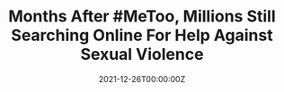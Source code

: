 ---
date: '2021-12-26T00:00:00Z'
external_link: https://web.archive.org/web/20210616160348/https://medicalresearch.com/author-interviews/months-after-metoo-millions-still-searching-online-for-help-against-sexual-violence/46662/
image:
  focal_point: Smart
original_link: https://medicalresearch.com/author-interviews/months-after-metoo-millions-still-searching-online-for-help-against-sexual-violence/46662/
summary: 'Months After #MeToo, Millions Still Searching Online For Help Against Sexual
  ViolenceMedicalResearch.com Interview with:John W. Ayers, PhD, MAVice Chief of Innovation
  | Assoc. As a result, we know very little about thescale of Americas sexual violence
  problem. Our goal was to, for the first time, assess how this changeinspired the
  public to engage with sexual violence issues. Yet,public investments in preventing
  and responding to sexual violence isdisproportionately small compared with other
  health issues. Eight months since the initiation of #MeToo millionsmore than expected
  are seeking out help for sexual violence online.'
title: 'Months After #MeToo, Millions Still Searching Online For Help Against Sexual
  Violence'
---